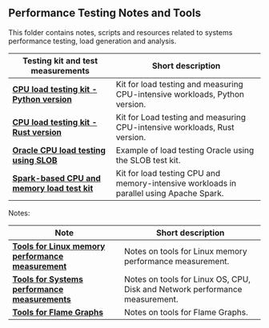 ## Performance Testing Notes and Tools
This folder contains notes, scripts and resources related to systems performance testing, load generation and analysis.

| Testing kit  and test measurements                                            | Short description
|-------------------------------------------------------------------------------| -------------------------------------------------------------------------------------
| [**CPU load testing kit - Python version**](Test_CPU_parallel_Python)         | Kit for load testing and measuring CPU-intensive workloads, Python version.
| [**CPU load testing kit - Rust version**](Test_CPU_parallel_Rust)             | Kit for Load testing and measuring CPU-intensive workloads, Rust version.
| [**Oracle CPU load testing using SLOB**](Oracle_load_testing_with_SLOB)       | Example of load testing Oracle using the SLOB test kit.
| [**Spark-based CPU and memory load test kit**](Spark_CPU_memory_load_testkit) | Kit for load testing CPU and memory-intensive workloads in parallel using Apache Spark.

Notes:
  
| Note                                                                                     | Short description
|------------------------------------------------------------------------------------------| -------------------------------------------------------------------------------------
| [**Tools for Linux memory performance measurement**](Tools_Linux_Memory_Perf_Measure.md) | Notes on tools for Linux memory performance measurement.
| [**Tools for Systems performance measurements**](Tools_Linux_OS_CPU_Disk_Network.md)     | Notes on tools for Linux OS, CPU, Disk and Network performance measurement.
| [**Tools for Flame Graphs**](Tools_FlameGraphs.md)                                       | Notes on tools for Flame Graphs.